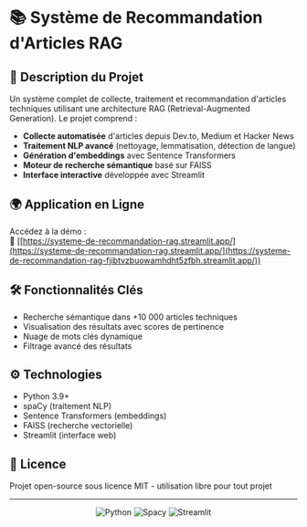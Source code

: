 # 📚 Système de Recommandation d'Articles RAG

## 🚀 Description du Projet
Un système complet de collecte, traitement et recommandation d'articles techniques utilisant une architecture RAG (Retrieval-Augmented Generation). Le projet comprend :

- **Collecte automatisée** d'articles depuis Dev.to, Medium et Hacker News
- **Traitement NLP avancé** (nettoyage, lemmatisation, détection de langue)
- **Génération d'embeddings** avec Sentence Transformers
- **Moteur de recherche sémantique** basé sur FAISS
- **Interface interactive** développée avec Streamlit

## 🌍 Application en Ligne
Accédez à la démo :  
🔗 [[https://systeme-de-recommandation-rag.streamlit.app/](https://systeme-de-recommandation-rag.streamlit.app/](https://systeme-de-recommandation-rag-fjibtvzbuowamhdht5zfbh.streamlit.app/))

## 🛠 Fonctionnalités Clés
- Recherche sémantique dans +10 000 articles techniques
- Visualisation des résultats avec scores de pertinence
- Nuage de mots clés dynamique
- Filtrage avancé des résultats

## ⚙️ Technologies
- Python 3.9+
- spaCy (traitement NLP)
- Sentence Transformers (embeddings)
- FAISS (recherche vectorielle)
- Streamlit (interface web)

## 📄 Licence
Projet open-source sous licence MIT - utilisation libre pour tout projet

---

<div align="center">
  <img src="https://img.shields.io/badge/Python-3.9+-blue?logo=python" alt="Python">
  <img src="https://img.shields.io/badge/Spacy-3.0+-orange?logo=spacy" alt="Spacy">
  <img src="https://img.shields.io/badge/Streamlit-FF4B4B?logo=streamlit" alt="Streamlit">
</div>
